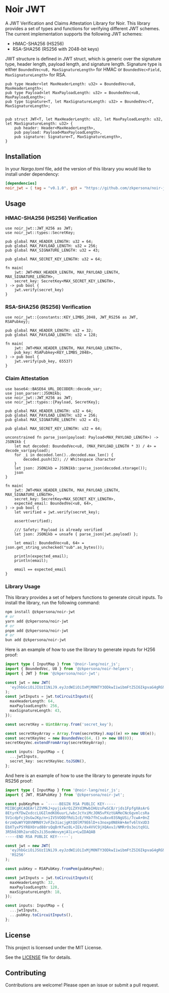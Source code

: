 # Noir JWT

A JWT Verification and Claims Attestation Library for Noir. This library provides a set of types and functions for verifying different JWT schemes. The current implementation supports the following JWT schemes:

- HMAC-SHA256 (HS256)
- RSA-SHA256 (RS256 with 2048-bit keys)

JWT structure is defined in JWT struct, which is generic over the signature type, header length, payload length, and signature length. Signature type is either `BoundedVec<u8, MaxSignatureLength>` for HMAC or `BoundedVec<Field, MaxSignatureLength>` for RSA.

```noir
pub type Header<let MaxHeaderLength: u32> = BoundedVec<u8, MaxHeaderLength>;
pub type Payload<let MaxPayloadLength: u32> = BoundedVec<u8, MaxPayloadLength>;
pub type Signature<T, let MaxSignatureLength: u32> = BoundedVec<T, MaxSignatureLength>;


pub struct JWT<T, let MaxHeaderLength: u32, let MaxPayloadLength: u32, let MaxSignatureLength: u32> {
    pub header: Header<MaxHeaderLength>,
    pub payload: Payload<MaxPayloadLength>,
    pub signature: Signature<T, MaxSignatureLength>,
}
```

## Installation

In your _Nargo.toml_ file, add the version of this library you would like to install under dependency:

```toml
[dependencies]
noir_jwt = { tag = "v0.1.0", git = "https://github.com/zkpersona/noir-jwt", directory = "lib" }
```

## Usage

### HMAC-SHA256 (HS256) Verification

```noir
use noir_jwt::JWT_H256 as JWT;
use noir_jwt::types::SecretKey;

pub global MAX_HEADER_LENGTH: u32 = 64;
pub global MAX_PAYLOAD_LENGTH: u32 = 256;
pub global MAX_SIGNATURE_LENGTH: u32 = 43;

pub global MAX_SECRET_KEY_LENGTH: u32 = 64;

fn main(
    jwt: JWT<MAX_HEADER_LENGTH, MAX_PAYLOAD_LENGTH, MAX_SIGNATURE_LENGTH>,
    secret_key: SecretKey<MAX_SECRET_KEY_LENGTH>,
) -> pub bool {
    jwt.verify(secret_key)
}
```

### RSA-SHA256 (RS256) Verification

```noir
use noir_jwt::{constants::KEY_LIMBS_2048, JWT_RS256 as JWT, RSAPubkey};

pub global MAX_HEADER_LENGTH: u32 = 32;
pub global MAX_PAYLOAD_LENGTH: u32 = 128;

fn main(
    jwt: JWT<MAX_HEADER_LENGTH, MAX_PAYLOAD_LENGTH>,
    pub_key: RSAPubkey<KEY_LIMBS_2048>,
) -> pub bool {
    jwt.verify(pub_key, 65537)
}
```

### Claim Attestation

```noir
use base64::BASE64_URL_DECODER::decode_var;
use json_parser::JSON1kb;
use noir_jwt::JWT_H256 as JWT;
use noir_jwt::types::{Payload, SecretKey};

pub global MAX_HEADER_LENGTH: u32 = 64;
pub global MAX_PAYLOAD_LENGTH: u32 = 256;
pub global MAX_SIGNATURE_LENGTH: u32 = 43;

pub global MAX_SECRET_KEY_LENGTH: u32 = 64;

unconstrained fn parse_json(payload: Payload<MAX_PAYLOAD_LENGTH>) -> JSON1kb {
    let mut decoded: BoundedVec<u8, (MAX_PAYLOAD_LENGTH * 3) / 4> = decode_var(payload);
    for _i in decoded.len()..decoded.max_len() {
        decoded.push(32); // Whitespace character
    }
    let json: JSON1kb = JSON1kb::parse_json(decoded.storage());
    json
}

fn main(
    jwt: JWT<MAX_HEADER_LENGTH, MAX_PAYLOAD_LENGTH, MAX_SIGNATURE_LENGTH>,
    secret_key: SecretKey<MAX_SECRET_KEY_LENGTH>,
    expected_email: BoundedVec<u8, 64>,
) -> pub bool {
    let verified = jwt.verify(secret_key);

    assert(verified);

    /// Safety: Payload is already verified
    let json: JSON1kb = unsafe { parse_json(jwt.payload) };

    let email: BoundedVec<u8, 64> = json.get_string_unchecked("sub".as_bytes());

    println(expected_email);
    println(email);

    email == expected_email
}
```

### Library Usage

This library provides a set of helpers functions to generate circuit inputs. To install the library, run the following command:

```bash
npm install @zkpersona/noir-jwt
# or
yarn add @zkpersona/noir-jwt
# or
pnpm add @zkpersona/noir-jwt
# or
bun add @zkpersona/noir-jwt
```

Here is an example of how to use the library to generate inputs for H256 proof:

```typescript
import type { InputMap } from '@noir-lang/noir_js';
import { BoundedVec, U8 } from '@zkpersona/noir-helpers';
import { JWT } from '@zkpersona/noir-jwt';

const jwt = new JWT(
  'eyJhbGciOiJIUzI1NiJ9.eyJzdWIiOiIxMjM0NTY3ODkwIiwibmFtZSI6IkpvaG4gRG9lIiwiaWF0IjoxNzQ0MzUxOTAzLCJleHAiOjE3NDQzNTkxMDN9.lKtDhCu1-ejUIEwrXPFWaaEvaXc5qZg1jUfxFxciQJ4'
);
const jwtInputs = jwt.toCircuitInputs({
  maxHeaderLength: 64,
  maxPayloadLength: 256,
  maxSignatureLength: 43,
});

const secretKey = Uint8Array.from('secret_key');

const secretKeyArray = Array.from(secretKey).map((e) => new U8(e));
const secretKeyVec = new BoundedVec(64, () => new U8(0));
secretKeyVec.extendFromArray(secretKeyArray);

const inputs: InputMap = {
  ...jwtInputs,
  secret_key: secretKeyVec.toJSON(),
};
```

And here is an example of how to use the library to generate inputs for RS256 proof:

```typescript
import type { InputMap } from '@noir-lang/noir_js';
import { JWT, RSAPubKey } from '@zkpersona/noir-jwt';

const pubKeyPem = `-----BEGIN RSA PUBLIC KEY-----
MIIBCgKCAQEArlZIVMkJ+pyjixkrQiZXYd3MwbIHUzsFwSCB/rjds1FpfgXAsArG
8EtyrKfDwZxdccLUGIlmdKO6uurL/wbcJcYxiMcJON5vPXztUAMeCNc6gvmlcsRa
5V1cdpFcjOsGwJKp/n+iIV5VOODfRdiIcE/YKb7fhCsu8xv03SNgUSi/7cwA+0nZ
6rzmQuWYYQ0VNMN0YJvFZe3iacjgKtQOlM79E6lD+s3noxp0N8kW+Aefv6lVxUD3
EbXTyxPSYR8XOrud88rsQqBrKfwz8L+IEk/dx4VVC9jXQAxvJ/NMRrOs3oitq91L
3R5k630h2aroD2sJi35ooWovymjAlLv+LwIDAQAB
-----END RSA PUBLIC KEY-----`;

const jwt = new JWT(
  'eyJhbGciOiJSUzI1NiJ9.eyJzdWIiOiIxMjM0NTY3ODkwIiwibmFtZSI6IkpvaG4gRG9lIiwiaWF0IjoxNzQ0MzUyMTMyLCJleHAiOjE3NDQzNTkzMzJ9.e4wBkSuW7Xpx6oChK7dm9nZG4P6pqsibj54nqQ4Zrt5wAz0Ibeh5MRyv8YMV9TzUE5ta8n9P-EJuqwtPohL2uMuoPwnIxKWXt4qAOtxMkWFLEckHSYoHCXqvph-UyPLbGL2zTSJJP-SgTr7E9Y1bU5qM46oieDiQL0ao4CEk5pXjjH5ueAvyA5jfcNAr2kVYsZh8oFFs00VZcUPUXVyZsfjG7EvZ1O6jQ_nCgYqzpQL-kW9ZI_prSNtvDX4wK1JFMVqXHma7XNbvmZNKSvvWhKw-V-lfL3RgjcrVyZnTV-apaZTr6ihOEXlenyU-zOhRfwzAic9HdFG8DUR6_xVqHA',
  'RS256'
);

const pubKey = RSAPubKey.fromPem(pubKeyPem);

const jwtInputs = jwt.toCircuitInputs({
  maxHeaderLength: 32,
  maxPayloadLength: 128,
  maxSignatureLength: 18,
});

const inputs: InputMap = {
  ...jwtInputs,
  ...pubKey.toCircuitInputs(),
};
```

## License

This project is licensed under the MIT License.

See the [LICENSE](LICENSE) file for details.

## Contributing

Contributions are welcome! Please open an issue or submit a pull request.